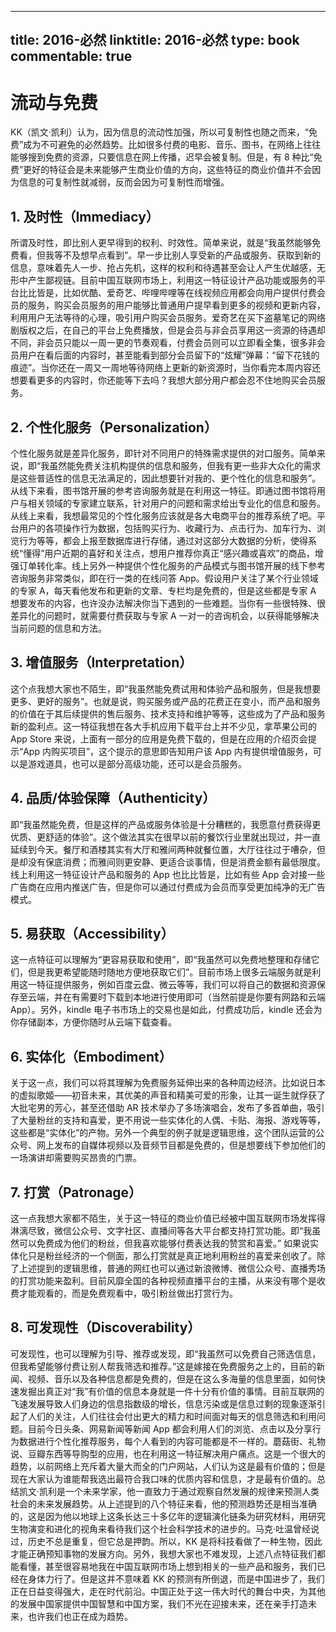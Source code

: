 
---
title: 2016-必然
linktitle: 2016-必然
type: book
commentable: true
---

# 流动与免费

KK（凯文·凯利）认为，因为信息的流动性加强，所以可复制性也随之而来，“免费”成为不可避免的必然趋势。比如很多付费的电影、音乐、图书，在网络上往往能够搜到免费的资源，只要信息在网上传播，迟早会被复制。但是，有 8 种比“免费”更好的特征会是未来能够产生商业价值的方向，这些特征的商业价值并不会因为信息的可复制性就减弱，反而会因为可复制性而增强。

## 1. 及时性（Immediacy）

所谓及时性，即比别人更早得到的权利、时效性。简单来说，就是“我虽然能够免费看，但我等不及想早点看到”。早一步比别人享受新的产品或服务、获取到新的信息，意味着先人一步、抢占先机，这样的权利和待遇甚至会让人产生优越感，无形中产生鄙视链。目前中国互联网市场上，利用这一特征设计产品功能或服务的平台比比皆是，比如优酷、爱奇艺、哔哩哔哩等在线视频应用都会向用户提供付费会员的服务，购买会员服务的用户能够比普通用户提早看到更多的视频和更新内容，利用用户无法等待的心理，吸引用户购买会员服务。爱奇艺在买下盗墓笔记的网络剧版权之后，在自己的平台上免费播放，但是会员与非会员享用这一资源的待遇却不同，非会员只能以一周一更的节奏观看，付费会员则可以立即看全集，很多非会员用户在看后面的内容时，甚至能看到部分会员留下的“炫耀”弹幕：“留下花钱的痕迹”。当你还在一周又一周地等待网络上更新的新资源时，当你看完本周内容还想要看更多的内容时，你还能等下去吗？我想大部分用户都会忍不住地购买会员服务。

## 2. 个性化服务（Personalization）

个性化服务就是差异化服务，即针对不同用户的特殊需求提供的对口服务。简单来说，即“我虽然能免费关注机构提供的信息和服务，但我有更一些非大众化的需求是这些普适性的信息无法满足的，因此想要针对我的、更个性化的信息和服务”。从线下来看，图书馆开展的参考咨询服务就是在利用这一特征。即通过图书馆将用户与相关领域的专家建立联系，针对用户的问题和需求给出专业化的信息和服务。从线上来看，我想最常见的个性化服务应该就是各大电商平台的推荐系统了吧。平台用户的各项操作行为数据，包括购买行为、收藏行为、点击行为、加车行为、浏览行为等等，都会上报至数据库进行存储，通过对这部分大数据的分析，使得系统“懂得”用户近期的喜好和关注点，想用户推荐你真正“感兴趣或喜欢”的商品，增强订单转化率。线上另外一种提供个性化服务的产品模式与图书馆开展的线下参考咨询服务非常类似，即在行一类的在线问答 App。假设用户关注了某个行业领域的专家 A，每天看他发布和更新的文章、专栏均是免费的，但是这些都是专家 A 想要发布的内容，也许没办法解决你当下遇到的一些难题。当你有一些很特殊、很差异化的问题时，就需要付费获取与专家 A 一对一的咨询机会，以获得能够解决当前问题的信息和方法。

## 3. 增值服务（Interpretation）

这个点我想大家也不陌生，即“我虽然能免费试用和体验产品和服务，但是我想要更多、更好的服务”。也就是说，购买服务或产品的花费正在变小，而产品和服务的价值在于其后续提供的售后服务、技术支持和维护等等，这些成为了产品和服务新的盈利点。这一特征我想在各大手机应用下载平台上并不少见，拿苹果公司的 App Store 来说，上面有一部分的应用是免费下载的，但是在应用的介绍页会提示“App 内购买项目”，这个提示的意思即告知用户该 App 内有提供增值服务，可以是游戏道具，也可以是部分高级功能，还可以是会员服务。

## 4. 品质/体验保障（Authenticity）

即“我虽然能免费，但是这样的产品或服务体验是十分糟糕的，我愿意付费获得更优质、更舒适的体验”。这个做法其实在很早以前的餐饮行业里就出现过，并一直延续到今天。餐厅和酒楼其实有大厅和雅间两种就餐位置，大厅往往过于嘈杂，但是却没有保底消费；而雅间则更安静、更适合谈事情，但是消费金额有最低限度。线上利用这一特征设计产品和服务的 App 也比比皆是，比如有些 App 会对接一些广告商在应用内推送广告，但是你可以通过付费成为会员而享受更加纯净的无广告模式。

## 5. 易获取（Accessibility）

这一点特征可以理解为“更容易获取和使用”，即“我虽然可以免费地整理和存储它们，但是我更希望能随时随地方便地获取它们”。目前市场上很多云端服务就是利用这一特征提供服务，例如百度云盘、微云等等，我们可以将自己的数据和资源保存至云端，并在有需要时下载到本地进行使用即可（当然前提是你要有网路和云端 App）。另外，kindle 电子书市场上的交易也是如此，付费成功后，kindle 还会为你存储副本，方便你随时从云端下载查看。

## 6. 实体化（Embodiment）

关于这一点，我们可以将其理解为免费服务延伸出来的各种周边经济。比如说日本的虚拟歌姬——初音未来，其优美的声音和精美可爱的形象，让其一诞生就俘获了大批宅男的芳心，甚至还借助 AR 技术举办了多场演唱会，发布了多首单曲，吸引了大量粉丝的支持和喜爱，更不用说一些实体化的人偶、卡贴、海报、游戏等等，这些都是“实体化”的产物。另外一个典型的例子就是逻辑思维，这个团队运营的公众号、网上发布的自媒体视频以及音频节目都是免费的，但是想要线下参加他们的一场演讲却需要购买昂贵的门票。

## 7. 打赏（Patronage）

这一点我想大家都不陌生，关于这一特征的商业价值已经被中国互联网市场发挥得淋漓尽致，微信公众号、文字社区、直播间等各大平台都支持打赏功能。即“我虽然可以免费成为他们的粉丝，但我喜欢能够付费表达我的赞赏和喜爱。” 如果说实体化只是粉丝经济的一个侧面，那么打赏就是真正地利用粉丝的喜爱来创收了。除了上述提到的逻辑思维，普通的网红也可以通过新浪微博、微信公众号、直播秀场的打赏功能来盈利。目前风靡全国的各种视频直播平台的主播，从来没有哪个是收费才能观看的，而是免费观看中，吸引粉丝做出打赏行为。

## 8. 可发现性（Discoverability）

可发现性，也可以理解为引导、推荐或发现，即“我虽然可以免费自己筛选信息，但我希望能够付费让别人帮我筛选和推荐。”这是嫁接在免费服务之上的，目前的新闻、视频、音乐以及各种信息都是免费的，但是在这么多海量的信息里面，如何快速发掘出真正对“我”有价值的信息本身就是一件十分有价值的事情。目前互联网的飞速发展导致人们身边的信息指数级的增长，信息污染或是信息过剩的现象逐渐引起了人们的关注，人们往往会付出更大的精力和时间面对每天的信息筛选和利用问题。目前今日头条、网易新闻等新闻 App 都会利用人们的浏览、点击以及分享行为数据进行个性化推荐服务，每个人看到的内容可能都是不一样的。蘑菇街、礼物说、豆瓣东西等导购型的应用，也在利用这一特征解决用户痛点。这是一个很大的趋势，以前网络上充斥着大量大而全的门户网站，人们认为这是最有价值的；但是现在大家认为谁能帮我选出最符合我口味的优质内容和信息，才是最有价值的。总结凯文·凯利是一个未来学家，他一直致力于通过观察自然发展的规律来预测人类社会的未来发展趋势。从上述提到的八个特征来看，他的预测趋势还是相当准确的，这是因为他以地球上这条长达三十多亿年的逻辑演化链条为研究材料，用研究生物演变和进化的视角来看待我们这个社会科学技术的进步的。马克·吐温曾经说过，历史不总是重复，但它总是押韵。所以，KK 是将科技看做了一种生物，因此才能正确预知事物的发展方向。另外，我想大家也不难发现，上述八点特征我们都能看懂，甚至很容易地我在中国互联网市场上想到相关的一些产品和服务，我们已经在身体力行了。但是这并不意味着 KK 的预测有所倒退，而是中国进步了，我们正在日益变得强大，走在时代前沿。中国正处于这一伟大时代的舞台中央，为其他的发展中国家提供中国智慧和中国方案，我们不光在迎接未来，还在亲手打造未来，也许我们也正在成为趋势。

    